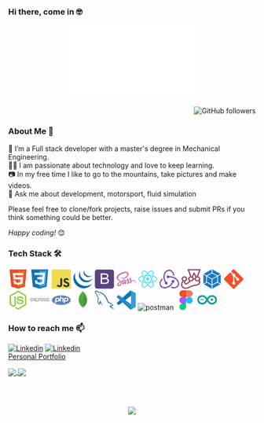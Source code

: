 ### Hi there, come in 🤓

<!--
**mhfortuna/mhfortuna** is a ✨ _special_ ✨ repository because its `README.md` (this file) appears on your GitHub profile.

Here are some ideas to get you started:

- 🔭 I’m currently working on ...
- 🌱 I’m currently learning ...
- 👯 I’m looking to collaborate on ...
- 🤔 I’m looking for help with ...
- 💬 Ask me about ...
- 📫 How to reach me: ...
- 😄 Pronouns: ...
- ⚡ Fun fact: ...
-->


<p align="center">
    <img src="./assets/images/mhfortuna-logo.png" height="150">
</p>
<img alt="GitHub followers" src="https://img.shields.io/github/followers/mhfortuna?style=social" align="right">
<br />

### About Me 🚀
🌱 I’m a Full stack developer with a master's degree in Mechanical Engineering. </br>
👨‍💻  I am passionate about technology and love to keep learning. </br>
📷  In my free time I like to go to the mountains, take pictures and make videos. </br>
💬 Ask me about development, motorsport, fluid simulation

Please feel free to clone/fork projects, raise issues and submit PRs if you think something could be better.

_Happy coding!_ 😊

### Tech Stack 🛠

<p align="left">
<img src="https://raw.githubusercontent.com/devicons/devicon/master/icons/html5/html5-original.svg" width="40" title="HTML5" />
<img src="https://raw.githubusercontent.com/devicons/devicon/master/icons/css3/css3-original.svg" width="40" title="CSS3" />
<img src="https://raw.githubusercontent.com/devicons/devicon/master/icons/javascript/javascript-original.svg" width="40" title="Javascript" />
<img src="https://raw.githubusercontent.com/devicons/devicon/master/icons/jquery/jquery-plain.svg" width="40" title="jQuery" />
<img src="https://raw.githubusercontent.com/devicons/devicon/master/icons/bootstrap/bootstrap-plain.svg" width="40" title="Bootstrap" />
<img src="https://raw.githubusercontent.com/devicons/devicon/master/icons/sass/sass-original.svg" width="40" title="Sass" />
<img src="https://raw.githubusercontent.com/devicons/devicon/master/icons/react/react-original.svg" width="40" title="React" />
<img src="https://raw.githubusercontent.com/devicons/devicon/master/icons/redux/redux-original.svg" width="40" title="Redux" />
<img src="https://raw.githubusercontent.com/devicons/devicon/master/icons/jest/jest-plain.svg" width="40" title="Jest" />
<img src="https://raw.githubusercontent.com/devicons/devicon/master/icons/webpack/webpack-plain.svg" width="40" title="Webpack" />
<img src="https://raw.githubusercontent.com/devicons/devicon/master/icons/git/git-original.svg" width="40" title="Git" />
<img src="https://raw.githubusercontent.com/devicons/devicon/master/icons/nodejs/nodejs-plain.svg" width="40" title="Node.js" />
<img src="https://raw.githubusercontent.com/devicons/devicon/master/icons/express/express-original-wordmark.svg" width="40" title="Express" />
<img src="https://raw.githubusercontent.com/devicons/devicon/master/icons/php/php-plain.svg" width="40" title="PHP" />
<img src="https://raw.githubusercontent.com/devicons/devicon/master/icons/mongodb/mongodb-original.svg" width="40" title="MongoDB" />
<img src="https://raw.githubusercontent.com/devicons/devicon/master/icons/mysql/mysql-original.svg" width="40" title="MySQL" />
<img src="https://raw.githubusercontent.com/devicons/devicon/master/icons/vscode/vscode-original.svg" width="40" title="VSCode" />
<img src="https://www.vectorlogo.zone/logos/getpostman/getpostman-icon.svg" alt="postman" width="40" height="40"/> 
<img src="https://raw.githubusercontent.com/devicons/devicon/master/icons/figma/figma-original.svg" width="40" title="Figma" />
<img src="https://raw.githubusercontent.com/devicons/devicon/master/icons/arduino/arduino-original.svg" width="40" title="Arduino" />


<br>
</p>

### How to reach me 📫 
<a href="https://www.linkedin.com/in/mathias-fortuna/" ><img src="https://edent.github.io/SuperTinyIcons/images/svg/linkedin.svg" width="40" title="Linkedin" /></a>
<a href="https://www.instagram.com/mathifortuna/" ><img src="https://edent.github.io/SuperTinyIcons/images/svg/instagram.svg" width="40" title="Linkedin" /></a>
<br/>
<a href="https://mathiasfortuna.com/" >Personal Portfolio</a>


<a href="https://github.com/anuraghazra/github-readme-stats">
  <img align="center" src="https://github-readme-stats.vercel.app/api?username=mhfortuna&count_private=true&hide=stars&show_icons=true&theme=react&hide_border=true" />
</a>
<a href="https://github.com/anuraghazra/github-readme-stats">
  <img align="center" src="https://github-readme-stats.vercel.app/api/top-langs/?username=mhfortuna&count_private=true&show_icons=true&theme=react&hide_border=true&layout=compact" />
</a>

<br><br>
<p align="center">
  <img src="https://visitor-badge.laobi.icu/badge?page_id=mhfortuna.mhfortuna" />
</p>
